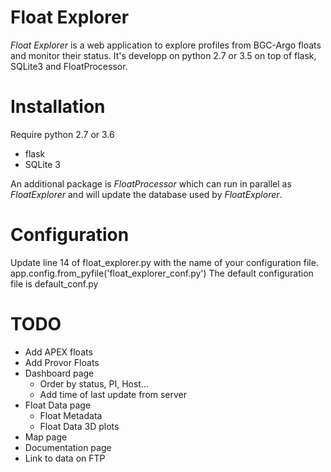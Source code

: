 Float Explorer
==============

*Float Explorer* is a web application to explore profiles from BGC-Argo floats and monitor their status. It's developp on python 2.7 or 3.5 on top of flask, SQLite3 and FloatProcessor.

# Installation
Require python 2.7 or 3.6
  + flask
  + SQLite 3

An additional package is *FloatProcessor* which can run in parallel as *FloatExplorer* and will update the database used by *FloatExplorer*.

# Configuration
Update line 14 of float_explorer.py with the name of your configuration file.
    app.config.from_pyfile('float_explorer_conf.py')
The default configuration file is default_conf.py


# TODO
  + Add APEX floats
  + Add Provor Floats
  + Dashboard page
    + Order by status, PI, Host...
    + Add time of last update from server
  + Float Data page
    + Float Metadata
    + Float Data 3D plots
  + Map page
  + Documentation page
  + Link to data on FTP
